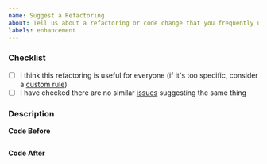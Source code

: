 ```yaml
---
name: Suggest a Refactoring
about: Tell us about a refactoring or code change that you frequently use, but Sourcery doesn't automatically suggest.
labels: enhancement
---
```


### Checklist

- [ ] I think this refactoring is useful for everyone (if it's too specific, consider a [custom rule](https://docs.sourcery.ai/custom_rules/))
- [ ] I have checked there are no similar [issues](https://github.com/sourcery-ai/sourcery/issues) suggesting the same thing

### Description
<!-- (Explain the refactoring and, if you can, describe how you learned about it.) -->



**Code Before**
<!-- (Give an example of code before refactoring) -->
```python

```

**Code After**
<!-- (Show us what the refactored code looks like) -->
```python

```
